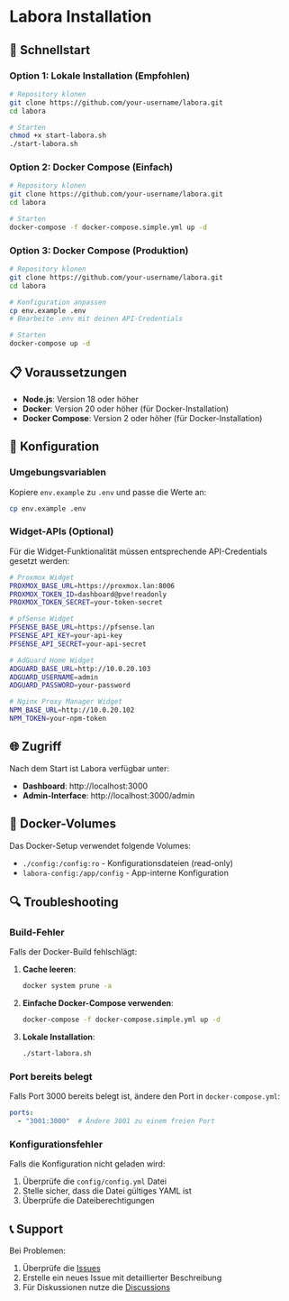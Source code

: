 # Labora Installation

## 🚀 Schnellstart

### Option 1: Lokale Installation (Empfohlen)

```bash
# Repository klonen
git clone https://github.com/your-username/labora.git
cd labora

# Starten
chmod +x start-labora.sh
./start-labora.sh
```

### Option 2: Docker Compose (Einfach)

```bash
# Repository klonen
git clone https://github.com/your-username/labora.git
cd labora

# Starten
docker-compose -f docker-compose.simple.yml up -d
```

### Option 3: Docker Compose (Produktion)

```bash
# Repository klonen
git clone https://github.com/your-username/labora.git
cd labora

# Konfiguration anpassen
cp env.example .env
# Bearbeite .env mit deinen API-Credentials

# Starten
docker-compose up -d
```

## 📋 Voraussetzungen

- **Node.js**: Version 18 oder höher
- **Docker**: Version 20 oder höher (für Docker-Installation)
- **Docker Compose**: Version 2 oder höher (für Docker-Installation)

## 🔧 Konfiguration

### Umgebungsvariablen

Kopiere `env.example` zu `.env` und passe die Werte an:

```bash
cp env.example .env
```

### Widget-APIs (Optional)

Für die Widget-Funktionalität müssen entsprechende API-Credentials gesetzt werden:

```bash
# Proxmox Widget
PROXMOX_BASE_URL=https://proxmox.lan:8006
PROXMOX_TOKEN_ID=dashboard@pve!readonly
PROXMOX_TOKEN_SECRET=your-token-secret

# pfSense Widget
PFSENSE_BASE_URL=https://pfsense.lan
PFSENSE_API_KEY=your-api-key
PFSENSE_API_SECRET=your-api-secret

# AdGuard Home Widget
ADGUARD_BASE_URL=http://10.0.20.103
ADGUARD_USERNAME=admin
ADGUARD_PASSWORD=your-password

# Nginx Proxy Manager Widget
NPM_BASE_URL=http://10.0.20.102
NPM_TOKEN=your-npm-token
```

## 🌐 Zugriff

Nach dem Start ist Labora verfügbar unter:

- **Dashboard**: http://localhost:3000
- **Admin-Interface**: http://localhost:3000/admin

## 🐳 Docker-Volumes

Das Docker-Setup verwendet folgende Volumes:

- `./config:/config:ro` - Konfigurationsdateien (read-only)
- `labora-config:/app/config` - App-interne Konfiguration

## 🔍 Troubleshooting

### Build-Fehler

Falls der Docker-Build fehlschlägt:

1. **Cache leeren**:
   ```bash
   docker system prune -a
   ```

2. **Einfache Docker-Compose verwenden**:
   ```bash
   docker-compose -f docker-compose.simple.yml up -d
   ```

3. **Lokale Installation**:
   ```bash
   ./start-labora.sh
   ```

### Port bereits belegt

Falls Port 3000 bereits belegt ist, ändere den Port in `docker-compose.yml`:

```yaml
ports:
  - "3001:3000"  # Ändere 3001 zu einem freien Port
```

### Konfigurationsfehler

Falls die Konfiguration nicht geladen wird:

1. Überprüfe die `config/config.yml` Datei
2. Stelle sicher, dass die Datei gültiges YAML ist
3. Überprüfe die Dateiberechtigungen

## 📞 Support

Bei Problemen:

1. Überprüfe die [Issues](https://github.com/your-username/labora/issues)
2. Erstelle ein neues Issue mit detaillierter Beschreibung
3. Für Diskussionen nutze die [Discussions](https://github.com/your-username/labora/discussions)